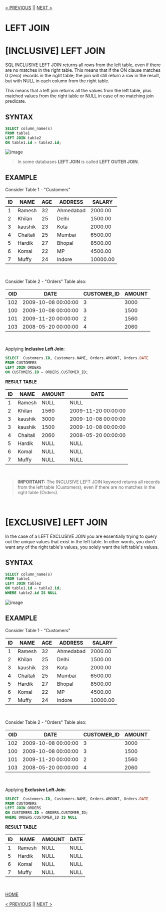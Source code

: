 [< PREVIOUS](innerjoin.md) || [NEXT >](rightjoin.md)

# LEFT JOIN

# [INCLUSIVE] LEFT JOIN

SQL INCLUSIVE LEFT JOIN returns all rows from the left table, even if there are no matches in the right table. This means that if the ON clause matches 0 (zero) records 
in the right table; the join will still return a row in the result, but with NULL in each column from the right table.

This means that a left join returns all the values from the left table, plus matched values from the right table or NULL in case of no matching join predicate.

## SYNTAX

```sql
SELECT column_name(s)
FROM table1
LEFT JOIN table2
ON table1.id = table2.id;
```

![image](https://user-images.githubusercontent.com/63160825/120994398-107a1e00-c7a2-11eb-8e56-d8db1510c27e.png)

> In some databases **LEFT JOIN** is called **LEFT OUTER JOIN**.

## EXAMPLE

Consider Table 1 - "Customers"

| ID | NAME     | AGE | ADDRESS   | SALARY   |
| -- | -------- | --- | --------- | -------- |
|  1 | Ramesh   |  32 | Ahmedabad |  2000.00 |
|  2 | Khilan   |  25 | Delhi     |  1500.00 |
|  3 | kaushik  |  23 | Kota      |  2000.00 |
|  4 | Chaitali |  25 | Mumbai    |  6500.00 |
|  5 | Hardik   |  27 | Bhopal    |  8500.00 |
|  6 | Komal    |  22 | MP        |  4500.00 |
|  7 | Muffy    |  24 | Indore    | 10000.00 |

<br />

Consider Table 2 -  "Orders" Table also:

|OID  | DATE                | CUSTOMER_ID | AMOUNT |
| --- | ------------------- | ----------- | ------ |
| 102 | 2009-10-08 00:00:00 |           3 |   3000 |
| 100 | 2009-10-08 00:00:00 |           3 |   1500 |
| 101 | 2009-11-20 00:00:00 |           2 |   1560 |
| 103 | 2008-05-20 00:00:00 |           4 |   2060 |

<br />

Applying **Inclusive Left Join**:

```sql
SELECT  Customers.ID, Customers.NAME, Orders.AMOUNT, Orders.DATE
FROM CUSTOMERS
LEFT JOIN ORDERS
ON CUSTOMERS.ID = ORDERS.CUSTOMER_ID;
```

**RESULT TABLE**

| ID | NAME     | AMOUNT | DATE                |
| -- | -------- | ------ | ------------------- |
|  1 | Ramesh   |   NULL | NULL                |
|  2 | Khilan   |   1560 | 2009-11-20 00:00:00 |
|  3 | kaushik  |   3000 | 2009-10-08 00:00:00 |
|  3 | kaushik  |   1500 | 2009-10-08 00:00:00 |
|  4 | Chaitali |   2060 | 2008-05-20 00:00:00 |
|  5 | Hardik   |   NULL | NULL                |
|  6 | Komal    |   NULL | NULL                |
|  7 | Muffy    |   NULL | NULL                |

<br />

> **IMPORTANT:** The INCLUSIVE LEFT JOIN keyword returns all records from the left table (Customers), even if there are no matches in the right table (Orders).

<br />

# [EXCLUSIVE] LEFT JOIN

In the case of a LEFT EXCLUSIVE JOIN you are essentially trying to query out the unique values that exist in the left table. In other words, you don't want any of the right table's values, you solely want the left table's values.

## SYNTAX

```sql
SELECT column_name(s)
FROM table1
LEFT JOIN table2
ON table1.id = table2.id;
WHERE table2.id IS NULL
```

![image](https://user-images.githubusercontent.com/63160825/120994513-2c7dbf80-c7a2-11eb-88fb-5a43b4dac84d.png)


## EXAMPLE

Consider Table 1 - "Customers"

| ID | NAME     | AGE | ADDRESS   | SALARY   |
| -- | -------- | --- | --------- | -------- |
|  1 | Ramesh   |  32 | Ahmedabad |  2000.00 |
|  2 | Khilan   |  25 | Delhi     |  1500.00 |
|  3 | kaushik  |  23 | Kota      |  2000.00 |
|  4 | Chaitali |  25 | Mumbai    |  6500.00 |
|  5 | Hardik   |  27 | Bhopal    |  8500.00 |
|  6 | Komal    |  22 | MP        |  4500.00 |
|  7 | Muffy    |  24 | Indore    | 10000.00 |

<br />

Consider Table 2 -  "Orders" Table also:

|OID  | DATE                | CUSTOMER_ID | AMOUNT |
| --- | ------------------- | ----------- | ------ |
| 102 | 2009-10-08 00:00:00 |           3 |   3000 |
| 100 | 2009-10-08 00:00:00 |           3 |   1500 |
| 101 | 2009-11-20 00:00:00 |           2 |   1560 |
| 103 | 2008-05-20 00:00:00 |           4 |   2060 |

<br />

Applying **Exclusive Left Join**:

```sql
SELECT  Customers.ID, Customers.NAME, Orders.AMOUNT, Orders.DATE
FROM CUSTOMERS
LEFT JOIN ORDERS
ON CUSTOMERS.ID = ORDERS.CUSTOMER_ID;
WHERE ORDERS.CUSTOMER_ID IS NULL
```

**RESULT TABLE**

| ID | NAME     | AMOUNT | DATE                |
| -- | -------- | ------ | ------------------- |
|  1 | Ramesh   |   NULL | NULL                |
|  5 | Hardik   |   NULL | NULL                |
|  6 | Komal    |   NULL | NULL                |
|  7 | Muffy    |   NULL | NULL                |

<br />





[HOME](README.md)

[< PREVIOUS](innerjoin.md) || [NEXT >](rightjoin.md)
